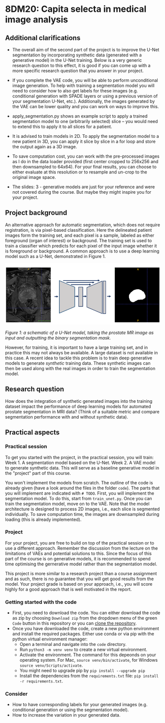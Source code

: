 # 8DM20: Capita selecta in medical image analysis

## Additional clarifications

- The overall aim of the second part of the project is to improve the U-Net segmentation by incorporating synthetic data (generated with a generative model) in the U-Net training. Below is a very generic research question to this effect, it is good if you can come up with a more specific research question that you answer in your project.

- If you complete the VAE code, you will be able to perform unconditional image generation. To help with training a segmentation model you will need to consider how to also get labels for these images (e.g. conditional generation with SPADE layers or using a previous version of your segmentation U-Net, etc.). Additionally, the images generated by the VAE can be lower quality and you can work on ways to improve this.

- apply_segmentation.py shows an example script to apply a trained segmentation model to one (arbitrarily selected) slice – you would need to extend this to apply it to all slices for a patient.

- It is advised to train models in 2D. To apply the segmentation model to a new patient in 3D, you can apply it slice by slice in a for loop and store the output again as a 3D image.

- To save computation cost, you can work with the pre-processed images as I do in the data loader provided (first center cropped to 256x256 and then downsampled to 64x64). For your final results, you can choose to either evaluate at this resolution or to resample and un-crop to the original image space.

- The slides: 3 - generative models are just for your reference and were not covered during the course. But maybe they might inspire you for your project.


## Project background

An alternative approach for automatic segmentation, which does not require registration, is via pixel-based classification. Here the delineated patient images form the training set, and each pixel is a sample, labeled as either foreground (organ of interest) or background. 
The training set is used to train a classifier which predicts for each pixel of the input image whether it is foreground or background. A common approach is to use a deep learning model such as a U-Net, demonstrated in Figure 1.

![figure 1](segment.png "Title")

*Figure 1: a schematic of a U-Net model, taking the prostate MR image as input and outputting the binary segmentation mask.*

However, for training, it is important to have a large training set, and in practice this may not always be available. A large dataset is not available in this case. A recent idea to tackle this problem is to train deep generative models to generate _synthetic_ training data. These synthetic images can then be used along with the real images in order to train the segmentation model.

## Research question

How does the integration of synthetic generated images into the training dataset impact the performance of deep learning models for automated prostate segmentation in MRI data? (Think of a suitable metric and compare segmentation performance with and without synthetic data).

## Practical aspects

### Practical session

To get you started with the project, in the practical session, you will train: 
Week 1. A segmentation model based on the U-Net.
Week 2. A VAE model to generate synthetic data. This will serve as a baseline generative model in the "project" part of this course. 

<!-- The practical session will introduce a segmentation model based on the U-Net and a baseline VAE implementation. -->
You won't implement the models from scratch. The outline of the code is already given (have a look around the files in the folder `code`). The parts that you will implement are indicated with `# TODO`. 
First, you will implement the segmentation model. To do this, start from `train_unet.py`. Once you can  train the segmentation model, move on to the VAE.
Note that the model architecture is designed to process 2D images, i.e., each slice is segmented individually. To save computation time, the images are downsampled during loading (this is already implemented).  

### Project

For your project, you are free to build on top of the practical session or to use a different approach. Remember the discussion from the lecture on the limitations of VAEs and potential solutions to this. Since the focus of this part of the course is on generative models, it is recommended to spend time optimising the gernerative model rather than the segmentation model.

This project is more similar to a research project than a course assignment and as such, there is no guarantee that you will get good results from the model. Your project grade is based on your approach, i.e., you will score highly for a good approach that is well motivated in the report. 

### Getting started with the code

- First, you need to download the code. You can either download the code as zip by choosing `Download zip` from the dropdown menu of the green `Code` button in this repository or you can [clone the repository](https://docs.github.com/en/repositories/creating-and-managing-repositories/cloning-a-repository).
- Once you have downloaded the code, create a new python environment and install the required packages. Either use conda or via pip with the python virtual environment manager:
  - Open a terminal and navigate into the `code` directory.
  - Run `python3 -m venv venv` to create a new virtual environment.
  - Activate the environment. The command for this depeonds on your operating system. For Mac, `source venv/bin/activate`, for Windows `source venv/Scripts/activate`.
  - You might need to upgrade pip by `pip install --upgrade pip`
  - Install the dependencies from the `requirements.txt` file: `pip install -r requirements.txt`.
  
  
### Consider
- How to have corresponding labels for your generated images (e.g. conditional generation or using the segmentation model).
- How to increase the variation in your generated data.




